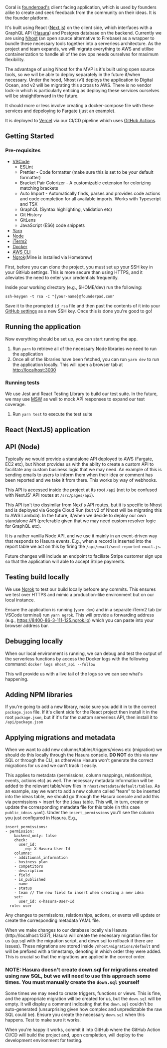 Coral is [founderpad's](https://www.founderpad.com/) client facing application, which is used by founders alike to create and seek feedback from the community on their ideas. It is the founder platform.

It's built using React ([Next.js](https://nextjs.org/)) on the client side, which interfaces with a GraphQL API ([Hasura](https://hasura.io/)) and Postgres database on the backend. Currently we are using [Nhost](https://nhost.io/) (an open source alternative to Firebase) as a wrapper to bundle these necessary tools together into a serverless architecture. As the project and team expands, we will migrate everything to AWS and utilise containerization to handle all of the dev ops needs ourselves for maximum flexibility.

The advantage of using Nhost for the MVP is it's built using open source tools, so we will be able to deploy separately in the future if/when necessary. Under the hood, Nhost (v1) deploys the application to Digital Ocean, and v2 will be migrating this across to AWS. There is no vendor lock-in which is particularly enticing as deploying these services ourselves will be straightforward in the future.

It should more or less involve creating a docker-compose file with these services and depeloying to Fargate (just an example).

It is deployed to [Vercel](https://vercel.com/) via our CI/CD pipeline which uses [GitHub Actions](https://github.com/features/actions).

## Getting Started

### Pre-requisites

-   [VSCode](https://code.visualstudio.com/)
    -   ESLint
    -   Prettier - Code formatter (make sure this is set to be your default formatter)
    -   Bracket Pair Colorizer - A customizable extension for colorizing matching brackets
    -   Auto Import - Automatically finds, parses and provides code actions and code completion for all available imports. Works with Typescript and TSX
    -   GraphQL (Syntax highlighting, validation etc)
    -   Git History
    -   GitLens
    -   JavaScript (ES6) code snippets
-   [Yarn](https://yarnpkg.com/)
-   [Node](https://nodejs.org/en/)
-   [iTerm2](https://iterm2.com/)
-   [Docker](https://www.docker.com/)
-   [AWS CLI](https://docs.aws.amazon.com/cli/latest/userguide/getting-started-install.html)
-   [Ngrok](https://ngrok.com/)(Mine is installed via Homebrew)

First, before you can clone the project, you must set up your SSH key in your GitHub settings. This is more secure than using HTTPS, and it alleviates the need to enter your credentials frequently.

Inside your working directory (e.g., $HOME/dev) run the following:

```
ssh-keygen -t rsa -C "{your-name}@founderpad.com"
```

Save it to the prompted `id_rsa` file and then past the contents of it into your [GitHub settings](https://github.com/settings/keys) as a new SSH key. Once this is done you're good to go!

## Running the application

Now everything should be set up, you can start running the app.

1. Run `yarn` to retrieve all of the necessary Node libraries we need to run the application
2. Once all of the libraries have been fetched, you can run `yarn dev` to run the application locally. This will open a browser tab at [http://localhost:3000](http://localhost:3000)

### Running tests

We use Jest and React Testing Library to build our test suite. In the future, we may use [MSW](https://mswjs.io/) as well to mock API responses to expand our test coverage.

1. Run `yarn test` to execute the test suite


## React (NextJS) application

## API (Node)
Typically we would provide a standalone API deployed to AWS (Fargate, EC2 etc), but Nhost provides us with the ablity to create a custom API to facilitate any custom business logic that we may need. An example of this is sending emails to users to inform them when their idea or comment has been reported and we take it from there. This works by way of webhooks.

This API is accessed inside the project at its root `/api` (not to be confused with NextJS' API routes at `/src/pages/api`).

This API isn't too dissimilar from Next's API routes, but it is specific to Nhost and is deployed via Google Cloud Run (but v2 of Nhost will be migrating this to AWS Lambda). In the future, if/when we decide to deploy our own standalone API (preferable given that we may need custom resolver logic for GraphQL etc).

It is a rather vanilla Node API, and we use it mainly in an event-driven way that responds to Hasura events. E.g., when a record is inserted into the report table we act on this by firing the `/api/email/send-reported-email.js`.

Future changes will include an endpoint to faciliate Stripe customer sign ups so that the application will able to accept Stripe payments.

## Testing build locally
We use [Ngrok](https://ngrok.com/) to test our build locally befoore any commits. This ensures we test over HTTPS and mimic a production-like environment but on our local instance.

Ensure the application is running (`yarn dev`) and in a separate iTerm2 tab (or VSCode terminal) run `yarn ngrok`. This will provide a forwarding address (e.g., https://8400-86-3-111-125.ngrok.io) which you can paste into your browser address bar.

## Debugging locally
When our local environment is running, we can debug and test the output of the serverless functions by access the Docker logs with the following command:
`docker logs nhost_api --follow`

This will provide us with a live tail of the logs so we can see what's happening.

## Adding NPM libraries
If you're going to add a new library, make sure you add it in to the correct `package.json` file. If it's client side for the React project then install it in the root `package.json`, but if it's for the custom serverless API, then install it to `/api/package.json`

## Applying migrations and metadata
When we want to add new columns/tables/triggers/views etc (migration) we should do this locally through the Hasura console. **DO NOT**  do this via raw SQL or through the CLI, as otherwise Hasura won't generate the correct migrations for us and we can't track it easily.

This applies to metadata (permissions, column mappings, relationships, events, actions etc) as well. The necessary metadata information will be added to the relevant table/view files in ```nhost/metadata/default/tables```. As an example, say we want to add a new column called "team" to be inserted into the ideas table, we should go through the Hasura console and add this via permissions > insert for the `ideas` table. This will, in turn, create or update the corresponding metadata file for this table (in this case ```public_ideas.yaml```). Under the ```insert_permissions``` you'll see the column you just configured in Hasura. E.g.,

```
insert_permissions:
- permission:
    backend_only: false
    check:
      user_id:
        _eq: X-Hasura-User-Id
    columns:
    - additional_information
    - business_plan
    - competitors
    - description
    - field
    - is_published
    - name
    - status
    - team // The new field to insert when creating a new idea
    set:
      user_id: x-hasura-User-Id
  role: user
```

Any changes to permissions, relationships, actions, or events will update or create the corresponding metadata YAML file.

When we make changes to our database locally via Hasura (http://localhost:1337), Hasura will create the necessary migration files for us (up.sql with the migration script, and down.sql to rollback if there are issues). These migrations are stored inside ```/nhost/migrations/default``` and will be prefixed with a timestamp, denoting in which order they were added. This is crucial so that the migrations are applied in the correct order.

### NOTE: Hasura doesn't create down.sql for migrations created using raw SQL, but we will need to use this approach some times. You must manually create the ```down.sql``` yourself
Some times we may need to create triggers, functions or views. This is fine, and the appropriate migration will be created for us, but the ```down.sql``` will be empty. It will display a comment indicating that the ```down.sql``` couldn't be auto-generated (unsurprising given how complex and unpredictable the raw SQL could be). Ensure you create the necessary ```down.sql``` when this happens. Test to make sure it works. 


When you're happy it works, commit it into GitHub where the GitHub Action CI/CD will build the project and, upon completion, will deploy to the development environment for testing.
